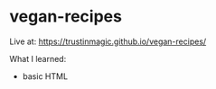 # vegan-recipes

Live at: https://trustinmagic.github.io/vegan-recipes/

What I learned:
- basic HTML 